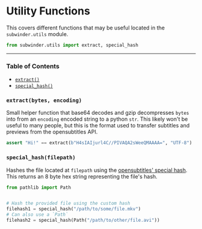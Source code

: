 # Utility Functions

This covers different functions that may be useful located in the `subwinder.utils` module.

```python
from subwinder.utils import extract, special_hash
```

---

### Table of Contents

* [`extract()`](#extractbytes-encoding)
* [`special_hash()`](#special_hashfilepath)

### `extract(bytes, encoding)`

Small helper function that base64 decodes and gzip decompresses `bytes` into from an `encoding` encoded string to a python `str`. This likely won't be useful to many people, but this is the format used to transfer subtitles and previews from the opensubtitles API.

```python
assert "Hi!" == extract(b"H4sIAIjurl4C//PIVAQA2sWeeQMAAAA=", "UTF-8")
```

### `special_hash(filepath)`

Hashes the file located at `filepath` using the [opensubtitles' special hash](https://trac.opensubtitles.org/projects/opensubtitles/wiki/HashSourceCodes). This returns an 8 byte hex string representing the file's hash.

```python
from pathlib import Path


# Hash the provided file using the custom hash
filehash1 = special_hash("/path/to/some/file.mkv")
# Can also use a `Path`
filehash2 = special_hash(Path("/path/to/other/file.avi"))
```

